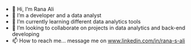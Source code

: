 - 👋 Hi, I’m Rana Ali
- 👀 I’m a developer and a data analyst
- 🌱 I’m currently learning different data analytics tools
- 💞️ I’m looking to collaborate on projects in data analytics and back-end developing 
- 📫 How to reach me... message me on www.linkedin.com/in/rana-s-ali


<!---
Rana-S-Ali/Rana-S-Ali is a ✨ special ✨ repository because its `README.md` (this file) appears on your GitHub profile.
You can click the Preview link to take a look at your changes.
--->
